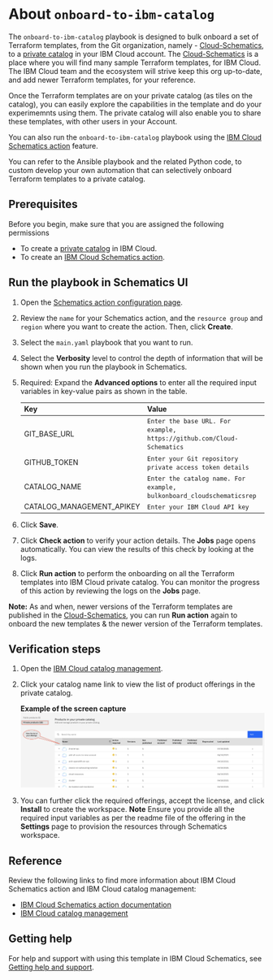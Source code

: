 # About `onboard-to-ibm-catalog`

The `onboard-to-ibm-catalog` playbook is designed to bulk onboard a set of Terraform templates, from the Git organization, namely - [Cloud-Schematics](https://github.com/Cloud-Schematics), to a [private catalog](https://cloud.ibm.com/docs/account?topic=account-account-services#catalog-management-account-management) in your IBM Cloud account.  The [Cloud-Schematics](https://github.com/Cloud-Schematics) is a place where you will find many sample Terraform templates, for IBM Cloud.  The IBM Cloud team and the ecosystem will strive keep this org up-to-date, and add newer Terraform templates, for your reference.  

Once the Terraform templates are on your private catalog (as tiles on the catalog), you can easily explore the capabilities in the template and do your experimemnts using them.  The private catalog will also enable you to share these templates, with other users in your Account. 

You can also run the `onboard-to-ibm-catalog` playbook using the [IBM Cloud Schematics action](https://cloud.ibm.com/docs/schematics?topic=schematics-about-schematics#how-to-actions) feature. 

You can refer to the Ansible playbook and the related Python code, to custom develop your own automation that can selectively onboard Terraform templates to a private catalog.  

## Prerequisites

Before you begin, make sure that you are assigned the following permissions
- To create a [private catalog](https://cloud.ibm.com/docs/account?topic=account-account-services#catalog-management-account-management) in IBM Cloud.
- To create an [IBM Cloud Schematics action](https://cloud.ibm.com/docs/schematics?topic=schematics-access).

## Run the playbook in Schematics UI

1. Open the [Schematics action configuration page](https://cloud.ibm.com/schematics/actions/create?name=ansible-is-instance-actions&url=https://github.com/Cloud-Schematics/onboard-to-ibm-catalog).
2. Review the `name` for your Schematics action, and the `resource group` and `region` where you want to create the action. Then, click **Create**.
3. Select the `main.yaml` playbook that you want to run.
4. Select the **Verbosity** level to control the depth of information that will be shown when you run the playbook in Schematics.
5. Required: Expand the **Advanced options** to enter all the required input variables in key-value pairs as shown in the table.

    | Key | Value|
    | --- | --- |
    | GIT_BASE_URL | `Enter the base URL. For example, https://github.com/Cloud-Schematics` |
    | GITHUB_TOKEN | `Enter your Git repository private access token details` |
    | CATALOG_NAME | `Enter the catalog name. For example, bulkonboard_cloudschematicsrep` |
    | CATALOG_MANAGEMENT_APIKEY | `Enter your IBM Cloud API key` |
    
6. Click **Save**.   
7. Click **Check action** to verify your action details. The **Jobs** page opens automatically. You can view the results of this check by looking at the logs.
8. Click **Run action** to perform the onboarding on all the Terraform templates into IBM Cloud private catalog. You can monitor the progress of this action by reviewing the logs on the **Jobs** page.

**Note:** As and when, newer versions of the Terraform templates are published in the [Cloud-Schematics](https://github.com/Cloud-Schematics), you can run **Run action** again to onboard the new templates & the newer version of the Terraform templates.

## Verification steps

1. Open the [IBM Cloud catalog management](https://cloud.ibm.com/content-mgmt/catalogs).
2. Click your catalog name link to view the list of product offerings in the private catalog.

    **Example of the screen capture**
    ![List of the onboarded Terraform template in private catalog](images/private_catalog_list.png)
3. You can further click the required offerings, accept the license, and click **Install** to create the workspace. **Note** Ensure you provide all the required input variables as per the readme file of the offering in the **Settings** page to provision the resources through Schematics workspace.

## Reference

Review the following links to find more information about IBM Cloud Schematics action and IBM Cloud catalog management:

- [IBM Cloud Schematics action documentation](https://cloud.ibm.com/docs/schematics)
- [IBM Cloud catalog management](https://cloud.ibm.com/docs/account?topic=account-accountfaqs)

## Getting help

For help and support with using this template in IBM Cloud Schematics, see [Getting help and support](https://cloud.ibm.com/docs/schematics?topic=schematics-schematics-help).

